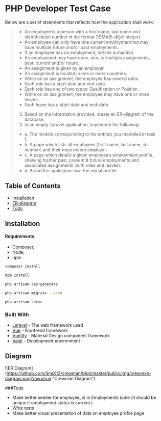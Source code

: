 # PHP Developer Test Case

Below are a set of statements that reflects how the application shall work:
> * An employee is a person with a first name, last name and identification
      number in the format OSMA[5-digit integer]. 
> * An employee can only have one current employment but may have multiple
      future and/or past employments.
> * If an employee has no employment, he/she is inactive. 
> * An employment may have none, one, or multiple assignments, past, current
      and/or future.
> * An assignment is given by an employer. 
> * An assignment is located in one or more countries.
> * While on an assignment, the employee has several roles. 
> * Each role has a start-date and end-date.
> * Each role has one of two types: Qualification or Position.
> * While on an assignment, the employee may have one or more leaves.
> * Each leave has a start-date and end-date.
> 1. Based on the information provided, create an ER-diagram of the database.
> 2. In an empty Laravel application, implement the following:
> * a. The models corresponding to the entities you modelled in task 1.
> * b. A page which lists all employees (first name, last name, id-number) and
  their most recent employer.
> * c. A page which details a given employee’s employment-profile, showing
  his/her past, present & future employments and associated
  assignments (with roles and leaves).
> * d. Brand the application iaw. the visual profile

## Table of Contents

- [Installation](#installation)
- [ER-diagram](#diagram)
- [Todo](#todo)

## Installation
#### Requirements
 * Composer, 
 * Node, 
 * npm

```bash
composer install
```
```bash
npm install
```
```bash
php artisan key:generate
```
```bash
php artisan migrate --seed
```
```bash
php artisan serve
```

### Built With

* [Laravel](https://laravel.com/) - The web framework used
* [Vue](https://vuejs.org/) - Front-end framework
* [Vuetify](https://vuetifyjs.com/) - Material Design component framework
* [Valet](https://laravel.com/docs/5.8/valet) - Development environment

## Diagram

![ER Diagram](https://github.com/SneX13/crewman/blob/master/public/img/crewman-diagram.png?raw=true "Crewman Diagram”)

###Todo

* Make better seeder for employee_id in Employments table (it should be unique if employment status is current )
* Write tests
* Make better visual presentation of data on employee profile page
